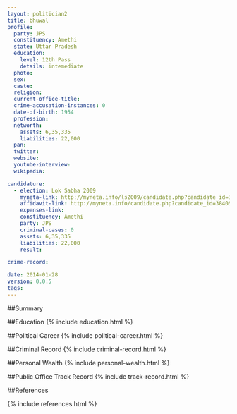 ```yaml
---
layout: politician2
title: bhuwal
profile: 
  party: JPS
  constituency: Amethi
  state: Uttar Pradesh
  education: 
    level: 12th Pass
    details: intemediate
  photo: 
  sex: 
  caste: 
  religion: 
  current-office-title: 
  crime-accusation-instances: 0
  date-of-birth: 1954
  profession: 
  networth: 
    assets: 6,35,335
    liabilities: 22,000
  pan: 
  twitter: 
  website: 
  youtube-interview: 
  wikipedia: 

candidature: 
  - election: Lok Sabha 2009
    myneta-link: http://myneta.info/ls2009/candidate.php?candidate_id=3840
    affidavit-link: http://myneta.info/candidate.php?candidate_id=3840&scan=original
    expenses-link: 
    constituency: Amethi 
    party: JPS
    criminal-cases: 0
    assets: 6,35,335
    liabilities: 22,000
    result:  

crime-record: 

date: 2014-01-28
version: 0.0.5
tags: 
---
```

##Summary


##Education
{% include education.html %}


##Political Career
{% include political-career.html %}


##Criminal Record
{% include criminal-record.html %}


##Personal Wealth
{% include personal-wealth.html %}


##Public Office Track Record
{% include track-record.html %}


##References


{% include references.html %}